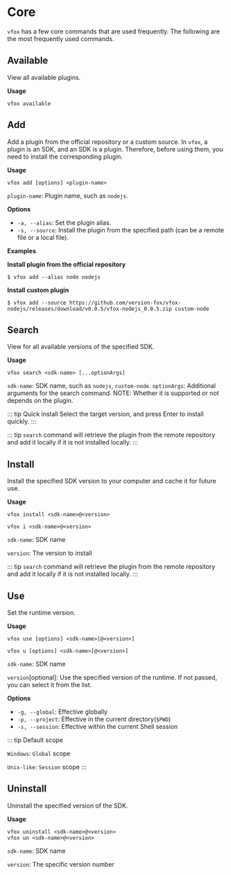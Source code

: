 # Core

`vfox` has a few core commands that are used frequently. The following are the most frequently used commands.

## Available

View all available plugins. 

**Usage**

```shell
vfox available 
```

## Add

Add a plugin from the official repository or a custom source. In `vfox`, a plugin is an SDK, and an SDK is a plugin.
Therefore, before using them, you need to install the corresponding plugin.

**Usage**

```shell
vfox add [options] <plugin-name>
```

`plugin-name`: Plugin name, such as `nodejs`.

**Options**

- `-a, --alias`: Set the plugin alias.
- `-s, --source`: Install the plugin from the specified path (can be a remote file or a local file).

**Examples**

**Install plugin from the official repository**

```shell
$ vfox add --alias node nodejs
```

**Install custom plugin**

```shell
$ vfox add --source https://github.com/version-fox/vfox-nodejs/releases/download/v0.0.5/vfox-nodejs_0.0.5.zip custom-node
```

## Search

View for all available versions of the specified SDK.

**Usage**

```shell
vfox search <sdk-name> [...optionArgs]
```

`sdk-name`: SDK name, such as `nodejs`, `custom-node`.
`optionArgs`: Additional arguments for the search command. NOTE: Whether it is supported or not depends on the plugin.

::: tip Quick install
Select the target version, and press Enter to install quickly.
:::

::: tip
`search` command will retrieve the plugin from the remote repository and add it locally if it is not installed locally.
:::

## Install

Install the specified SDK version to your computer and cache it for future use.

**Usage**

```shell
vfox install <sdk-name>@<version>

vfox i <sdk-name>@<version>
```

`sdk-name`: SDK name

`version`: The version to install


::: tip 
`search` command will retrieve the plugin from the remote repository and add it locally if it is not installed locally.
:::

## Use

Set the runtime version.

**Usage**

```shell
vfox use [options] <sdk-name>[@<version>]

vfox u [options] <sdk-name>[@<version>]
```

`sdk-name`: SDK name

`version`[optional]: Use the specified version of the runtime. If not passed, you can select it from the list.

**Options**

- `-g, --global`: Effective globally
- `-p, --project`: Effective in the current directory(`$PWD`)
- `-s, --session`: Effective within the current Shell session

::: tip Default scope

`Windows`: `Global` scope

`Unix-like`: `Session` scope
:::



## Uninstall

Uninstall the specified version of the SDK.

**Usage**

```shell
vfox uninstall <sdk-name>@<version>
vfox un <sdk-name>@<version>
```

`sdk-name`: SDK name

`version`: The specific version number
